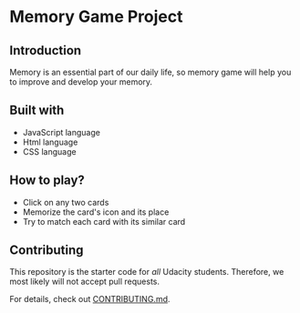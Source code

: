 # Memory Game Project


## Introduction

Memory is an essential part of our daily life, so memory game will help you to improve and develop your memory.

## Built with

* JavaScript language
* Html language
* CSS language

## How to play?

* Click on any two cards
* Memorize the card's icon and its place
* Try to match each card with its similar card

## Contributing

This repository is the starter code for _all_ Udacity students. Therefore, we most likely will not accept pull requests.

For details, check out [CONTRIBUTING.md](CONTRIBUTING.md).
